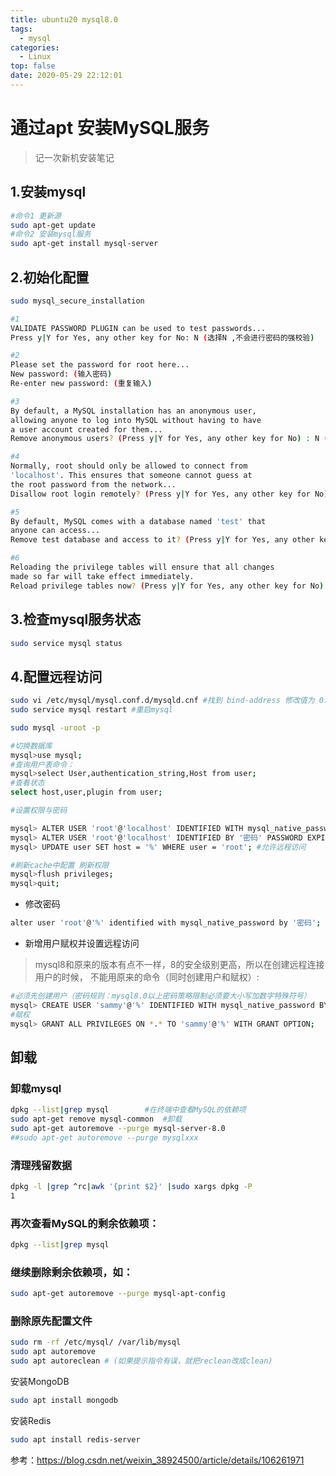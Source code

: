 ```yaml
---
title: ubuntu20 mysql8.0
tags:
  - mysql
categories:
  - Linux
top: false
date: 2020-05-29 22:12:01
---
```

# 通过apt 安装MySQL服务
> 记一次新机安装笔记
## 1.安装mysql
```bash
#命令1 更新源
sudo apt-get update
#命令2 安装mysql服务
sudo apt-get install mysql-server
```
## 2.初始化配置
```bash
sudo mysql_secure_installation
```

```bash
#1
VALIDATE PASSWORD PLUGIN can be used to test passwords...
Press y|Y for Yes, any other key for No: N (选择N ,不会进行密码的强校验)

#2
Please set the password for root here...
New password: (输入密码)
Re-enter new password: (重复输入)

#3
By default, a MySQL installation has an anonymous user,
allowing anyone to log into MySQL without having to have
a user account created for them...
Remove anonymous users? (Press y|Y for Yes, any other key for No) : N (选择N，不删除匿名用户)

#4
Normally, root should only be allowed to connect from
'localhost'. This ensures that someone cannot guess at
the root password from the network...
Disallow root login remotely? (Press y|Y for Yes, any other key for No) : N (选择N，允许root远程连接)

#5
By default, MySQL comes with a database named 'test' that
anyone can access...
Remove test database and access to it? (Press y|Y for Yes, any other key for No) : N (选择N，不删除test数据库)

#6
Reloading the privilege tables will ensure that all changes
made so far will take effect immediately.
Reload privilege tables now? (Press y|Y for Yes, any other key for No) : Y (选择Y，修改权限立即生效)
```
## 3.检查mysql服务状态
```bash
sudo service mysql status
```
## 4.配置远程访问
```bash
sudo vi /etc/mysql/mysql.conf.d/mysqld.cnf #找到 bind-address 修改值为 0.0.0.0(如果需要远程访问)
sudo service mysql restart #重启mysql
```
```bash
sudo mysql -uroot -p
```
```bash
#切换数据库
mysql>use mysql;
#查询用户表命令：
mysql>select User,authentication_string,Host from user;
#查看状态
select host,user,plugin from user;
```
```bash
#设置权限与密码

mysql> ALTER USER 'root'@'localhost' IDENTIFIED WITH mysql_native_password BY '密码'; #使用mysql_native_password修改加密规则
mysql> ALTER USER 'root'@'localhost' IDENTIFIED BY '密码' PASSWORD EXPIRE NEVER; #更新一下用户的密码
mysql> UPDATE user SET host = '%' WHERE user = 'root'; #允许远程访问

#刷新cache中配置 刷新权限
mysql>flush privileges; 
mysql>quit;
```
* 修改密码
```bash
alter user 'root'@'%' identified with mysql_native_password by '密码';
```
* 新增用户赋权并设置远程访问
> mysql8和原来的版本有点不一样，8的安全级别更高，所以在创建远程连接用户的时候，
不能用原来的命令（同时创建用户和赋权）:

```bash
#必须先创建用户（密码规则：mysql8.0以上密码策略限制必须要大小写加数字特殊符号）
mysql> CREATE USER 'sammy'@'%' IDENTIFIED WITH mysql_native_password BY 'password';
#赋权
mysql> GRANT ALL PRIVILEGES ON *.* TO 'sammy'@'%' WITH GRANT OPTION;
```

## 卸载
### 卸载mysql
```bash
dpkg --list|grep mysql        #在终端中查看MySQL的依赖项
sudo apt-get remove mysql-common  #卸载
sudo apt-get autoremove --purge mysql-server-8.0
##sudo apt-get autoremove --purge mysqlxxx
```
### 清理残留数据
```bash
dpkg -l |grep ^rc|awk '{print $2}' |sudo xargs dpkg -P
1
```
### 再次查看MySQL的剩余依赖项：
```bash
dpkg --list|grep mysql
```
### 继续删除剩余依赖项，如：
```bash
sudo apt-get autoremove --purge mysql-apt-config
```
### 删除原先配置文件
```bash
sudo rm -rf /etc/mysql/ /var/lib/mysql
sudo apt autoremove
sudo apt autoreclean # (如果提示指令有误，就把reclean改成clean)
```

安装MongoDB
```bash
sudo apt install mongodb
```
安装Redis
```bash
sudo apt install redis-server
```


参考：https://blog.csdn.net/weixin_38924500/article/details/106261971